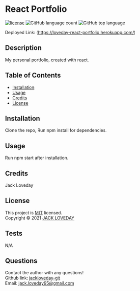 
  # React Portfolio
  [![license](https://img.shields.io/badge/License-MIT-brightgreen.svg)](https://choosealicense.com/licenses/mit/)
  ![GitHub language count](https://img.shields.io/github/languages/count/jackloveday-git/loveday-my-react-portfolio)
  ![GitHub top language](https://img.shields.io/github/languages/top/jackloveday-git/loveday-my-react-portfolio)
  
  Deployed Link: (https://loveday-react-portfolio.herokuapp.com/)

  ## Description
  My personal portfolio, created with react.

  ## Table of Contents
  * [Installation](#installation)
  * [Usage](#usage)
  * [Credits](#credits)
  * [License](#license)

  ## Installation
  Clone the repo,
  Run npm install for dependencies.
  
  ## Usage 
 Run npm start after installation.
  
  ## Credits
  Jack Loveday
  
  ## License
  This project is [MIT](https://choosealicense.com/licenses/mit/) licensed.<br />
  Copyright © 2021 [JACK LOVEDAY](https://github.com/jackloveday-git)

  
  ## Tests
  N/A
  ## Questions
  Contact the author with any questions!<br>
  Github link: [jackloveday-git](https://github.com/jackloveday-git)<br>Email: jack.loveday95@gmail.com
  